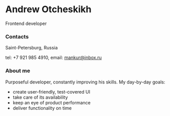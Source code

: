 

# Andrew Otcheskikh
Frontend developer

### Contacts
Saint-Petersburg, Russia

tel: +7 921 985 4910, email: mankur@inbox.ru


### About me

Purposeful developer, constantly improving his skills.
 My day-by-day goals: 
 - create user-friendly, test-covered UI
 - take care of its availability
 - keep an eye of product performance
 - deliver functionality on time
